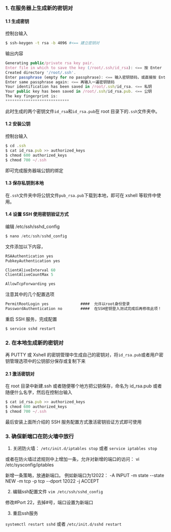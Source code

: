 
### 1. 在服务器上生成新的密钥对

#### 1.1 生成密钥

控制台输入
```sh
$ ssh-keygen -t rsa -b 4096 #<== 建立密钥对
```

输出内容
```javascript
Generating public/private rsa key pair.
Enter file in which to save the key (/root/.ssh/id_rsa): <== 按 Enter
Created directory '/root/.ssh'.
Enter passphrase (empty for no passphrase): <== 输入密钥锁码，或直接按 Enter 留空
Enter same passphrase again: <== 再输入一遍密钥锁码
Your identification has been saved in /root/.ssh/id_rsa. <== 私钥
Your public key has been saved in /root/.ssh/id_rsa.pub. <== 公钥
The key fingerprint is:
****************************
```

此时生成的两个密钥文件`id_rsa`和`id_rsa.pub`在 root 目录下的`.ssh`文件夹中。

#### 1.2 安装公钥

控制台输入

```javascript
$ cd .ssh
$ cat id_rsa.pub >> authorized_keys
$ chmod 600 authorized_keys
$ chmod 700 ~/.ssh
```

即可完成服务器端公钥的绑定

#### 1.3 保存私钥到本地

在`.ssh`文件夹中将公钥文件`pub_rsa.pub`下载到本地，即可在 xshell 等软件中使用。

#### 1.4 设置 SSH 使用密钥验证方式

编辑 /etc/ssh/sshd_config
```javascript
$ nano /etc/ssh/sshd_config
```

文件添加以下内容，

```javascript
RSAAuthentication yes
PubkeyAuthentication yes

ClientAliveInterval 60
ClientAliveCountMax 5

AllowTcpForwarding yes
```

注意其中的几个配置选项
```javascript
PermitRootLogin yes              ####  允许以root身份登录
PasswordAuthentication no        ####  在SSH密钥登入测试完成后再修改此项！
```

重启 SSH 服务，完成配置
```javascript
$ service sshd restart
```

### 2. 在本地生成新的密钥对

再 PUTTY 或 Xshell 的密钥管理中生成自己的密钥对，将`id_rsa.pub`或者用户密钥管理选项中的公钥部分保存或复制下来

#### 2.1 激活密钥对

在 root 目录中新建.ssh 或者随便哪个地方把公钥保存，命名为 id_rsa.pub 或者随便什么名字，然后在控制台输入
```javascript
$ cat id_rsa.pub >> authorized_keys
$ chmod 600 authorized_keys
$ chmod 700 ~/.ssh
```
最后安装上面所介绍的 SSH 服务配置方式激活密钥验证方式即可使用

### 3. 确保新端口在防火墙中放行

1. 关闭防火墙：
`/etc/init.d/iptables stop`
或者
`service iptables stop`

或者在防火墙过滤规则中上增加一条，允许对新增的端口的访问：
vi /etc/sysconfig/iptables

新增一条策略，放通新端口。
例如新端口为12022：
-A INPUT -m state --state NEW -m tcp -p tcp --dport 12022 -j ACCEPT

2. 编辑ssh配置文件
`vim /etc/ssh/sshd_config`

修改#Port 22，去掉#号，端口设置为新端口

3. 重启ssh服务

`systemctl restart sshd`
或者
`/etc/init.d/sshd restart`









